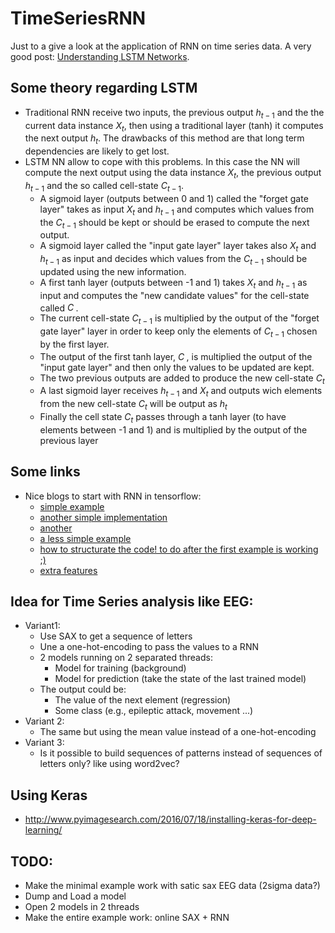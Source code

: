 # TimeSeriesRNN

Just to a give a look at the application of RNN on time series data.
A very good post: [Understanding LSTM Networks](http://colah.github.io/posts/2015-08-Understanding-LSTMs//).

## Some theory regarding LSTM

+ Traditional RNN receive two inputs, the previous output $h_{t-1}$ and the the current data instance $X_t$, then 
using a traditional layer (tanh) it computes the next output $h_t$. The drawbacks of this method are that long term dependencies
are likely to get lost.
+ LSTM NN allow to cope with this problems. In this case the NN will compute the next output using the data instance $X_t$, 
the previous output $h_{t-1}$ and the so called cell-state $C_{t-1}$. 
	+ A sigmoid layer (outputs between 0 and 1) called the "forget gate layer" takes as input $X_t$ and $h_{t-1}$
	and computes which values from the $C_{t-1}$ should be kept or should be erased to compute the next output.
	+ A sigmoid layer called the "input gate layer" layer takes also $X_t$ and $h_{t-1}$ as input and decides
	which values from the $C_{t-1}$ should be updated using the new information.
	+ A first tanh layer (outputs between -1 and 1) takes $X_t$ and $h_{t-1}$ as input and computes the "new candidate values"
	for the cell-state called $C^~$.
	+ The current cell-state $C_{t-1}$ is multiplied by the output of the "forget gate layer" layer in order to keep only 
	the elements of $C_{t-1}$ chosen by the first layer.
	+ The output of the first tanh layer, $C^~$, is multiplied the output of the "input gate layer" and then only the 
	values to be updated are kept.
	+ The two previous outputs are added to produce the new cell-state $C_{t}$
	+ A last sigmoid layer receives $h_{t-1}$ and $X_t$ and outputs wich elements from the new cell-state 
	$C_{t}$ will be output as $h_t$
	+ Finally the cell state $C_t$ passes through a tanh layer (to have elements between -1 and 1) and is multiplied
	by the output of the previous layer

## Some links

+ Nice blogs to start with RNN in tensorflow:
	+ [simple example](http://monik.in/a-noobs-guide-to-implementing-rnn-lstm-using-tensorflow/)
	+ [another simple implementation](https://gist.github.com/nivwusquorum/b18ce332bde37e156034e5d3f60f8a23)
	+ [another](https://danijar.com/introduction-to-recurrent-networks-in-tensorflow/)
	+ [a less simple example ](https://github.com/aymericdamien/TensorFlow-Examples/blob/master/notebooks/3_NeuralNetworks/convolutional_network.ipynb)
	+ [how to structurate the code! to do after the first example is working ;) ](http://danijar.com/structuring-your-tensorflow-models/)
	+ [extra features](http://www.wildml.com/2016/08/rnns-in-tensorflow-a-practical-guide-and-undocumented-features/)
	
## Idea for Time Series analysis like EEG:
+ Variant1:
	+ Use SAX to get a sequence of letters
	+ Une a one-hot-encoding to pass the values to a RNN
	+ 2 models running on 2 separated threads:
		+ Model for training (background)
		+ Model for prediction (take the state of the last trained model)
	+ The output could be:
		+ The value of the next element (regression)
		+ Some class (e.g., epileptic attack, movement ...)
+ Variant 2:
	+ The same but using the mean value instead of a one-hot-encoding
+ Variant 3:
	+ Is it possible to build sequences of patterns instead of sequences of letters only? like using word2vec?
		
## Using Keras
+ http://www.pyimagesearch.com/2016/07/18/installing-keras-for-deep-learning/

## TODO:
+ Make the minimal example work with satic sax EEG data (2sigma data?)
+ Dump and Load a model
+ Open 2 models in 2 threads
+ Make the entire example work: online SAX + RNN
